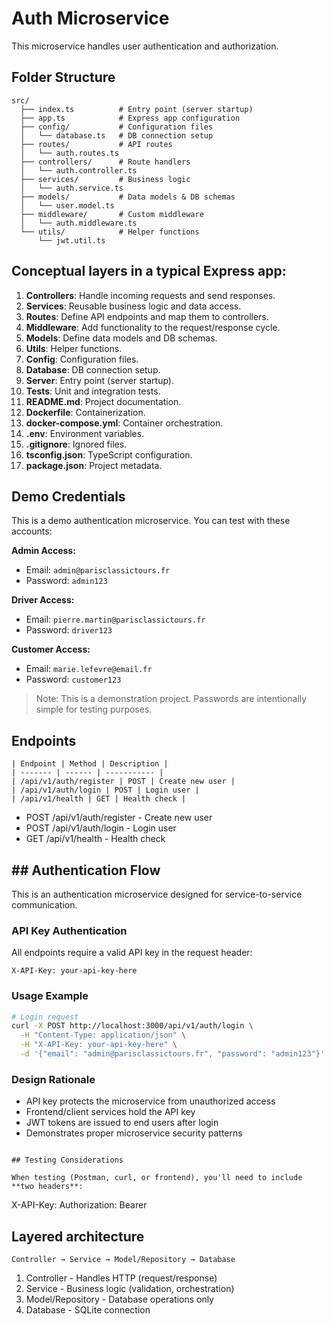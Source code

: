 # Auth Microservice

This microservice handles user authentication and authorization.

## Folder Structure

```
src/
  ├── index.ts          # Entry point (server startup)
  ├── app.ts            # Express app configuration
  ├── config/           # Configuration files
  │   └── database.ts   # DB connection setup
  ├── routes/           # API routes
  │   └── auth.routes.ts
  ├── controllers/      # Route handlers
  │   └── auth.controller.ts
  ├── services/         # Business logic
  │   └── auth.service.ts
  ├── models/           # Data models & DB schemas
  │   └── user.model.ts
  ├── middleware/       # Custom middleware
  │   └── auth.middleware.ts
  └── utils/            # Helper functions
      └── jwt.util.ts
```

## Conceptual layers in a typical Express app:

1. **Controllers**: Handle incoming requests and send responses.
2. **Services**: Reusable business logic and data access.
3. **Routes**: Define API endpoints and map them to controllers.
4. **Middleware**: Add functionality to the request/response cycle.
5. **Models**: Define data models and DB schemas.
6. **Utils**: Helper functions.
7. **Config**: Configuration files.
8. **Database**: DB connection setup.
9. **Server**: Entry point (server startup).
10. **Tests**: Unit and integration tests.
11. **README.md**: Project documentation.
12. **Dockerfile**: Containerization.
13. **docker-compose.yml**: Container orchestration.
14. **.env**: Environment variables.
15. **.gitignore**: Ignored files.
16. **tsconfig.json**: TypeScript configuration.
17. **package.json**: Project metadata.

## Demo Credentials

This is a demo authentication microservice. You can test with these accounts:

**Admin Access:**

- Email: `admin@parisclassictours.fr`
- Password: `admin123`

**Driver Access:**

- Email: `pierre.martin@parisclassictours.fr`
- Password: `driver123`

**Customer Access:**

- Email: `marie.lefevre@email.fr`
- Password: `customer123`

> Note: This is a demonstration project. Passwords are intentionally simple for testing purposes.

## Endpoints

```text
| Endpoint | Method | Description |
| ------- | ------ | ----------- |
| /api/v1/auth/register | POST | Create new user |
| /api/v1/auth/login | POST | Login user |
| /api/v1/health | GET | Health check |
```

- POST /api/v1/auth/register - Create new user
- POST /api/v1/auth/login - Login user
- GET /api/v1/health - Health check

## ## Authentication Flow

This is an authentication microservice designed for service-to-service communication.

### API Key Authentication

All endpoints require a valid API key in the request header:

```
X-API-Key: your-api-key-here
```

### Usage Example

```bash
# Login request
curl -X POST http://localhost:3000/api/v1/auth/login \
  -H "Content-Type: application/json" \
  -H "X-API-Key: your-api-key-here" \
  -d '{"email": "admin@parisclassictours.fr", "password": "admin123"}'
```

### Design Rationale

- API key protects the microservice from unauthorized access
- Frontend/client services hold the API key
- JWT tokens are issued to end users after login
- Demonstrates proper microservice security patterns

```

## Testing Considerations

When testing (Postman, curl, or frontend), you'll need to include **two headers**:
```

X-API-Key: <your-api-key-from-env>
Authorization: Bearer <jwt-token-after-login>

## Layered architecture

```UML
Controller → Service → Model/Repository → Database
```

1. Controller - Handles HTTP (request/response)
2. Service - Business logic (validation, orchestration)
3. Model/Repository - Database operations only
4. Database - SQLite connection
